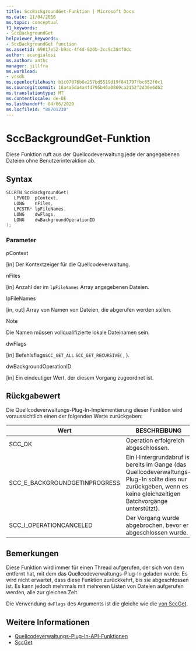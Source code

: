 ```yaml
---
title: SccBackgroundGet-Funktion | Microsoft Docs
ms.date: 11/04/2016
ms.topic: conceptual
f1_keywords:
- SccBackgroundGet
helpviewer_keywords:
- SccBackgroundGet function
ms.assetid: 69817e52-b9ac-4f4d-820b-2cc9c384f0dc
author: acangialosi
ms.author: anthc
manager: jillfra
ms.workload:
- vssdk
ms.openlocfilehash: b1c07076b6e257bd5519d19f841797fbc652f0c1
ms.sourcegitcommit: 16a4a5da4a4fd795b46a0869ca2152f2d36e6db2
ms.translationtype: MT
ms.contentlocale: de-DE
ms.lasthandoff: 04/06/2020
ms.locfileid: "80701230"
---
```

# <a name="sccbackgroundget-function"></a>SccBackgroundGet-Funktion
Diese Funktion ruft aus der Quellcodeverwaltung jede der angegebenen Dateien ohne Benutzerinteraktion ab.

## <a name="syntax"></a>Syntax

```cpp
SCCRTN SccBackgroundGet(
   LPVOID  pContext,
   LONG    nFiles,
   LPCSTR* lpFileNames,
   LONG    dwFlags,
   LONG    dwBackgroundOperationID
);
```

### <a name="parameters"></a>Parameter
 pContext

[in] Der Kontextzeiger für die Quellcodeverwaltung.

 nFiles

[in] Anzahl der im `lpFileNames` Array angegebenen Dateien.

 lpFileNames

[in, out] Array von Namen von Dateien, die abgerufen werden sollen.

> [!NOTE]
> Die Namen müssen vollqualifizierte lokale Dateinamen sein.

 dwFlags

[in] Befehlsflags`SCC_GET_ALL` `SCC_GET_RECURSIVE`( , ).

 dwBackgroundOperationID

[in] Ein eindeutiger Wert, der diesem Vorgang zugeordnet ist.

## <a name="return-value"></a>Rückgabewert
 Die Quellcodeverwaltungs-Plug-In-Implementierung dieser Funktion wird voraussichtlich einen der folgenden Werte zurückgeben:

|Wert|BESCHREIBUNG|
|-----------|-----------------|
|SCC_OK|Operation erfolgreich abgeschlossen.|
|SCC_E_BACKGROUNDGETINPROGRESS|Ein Hintergrundabruf ist bereits im Gange (das Quellcodeverwaltungs-Plug-In sollte dies nur zurückgeben, wenn es keine gleichzeitigen Batchvorgänge unterstützt).|
|SCC_I_OPERATIONCANCELED|Der Vorgang wurde abgebrochen, bevor er abgeschlossen wurde.|

## <a name="remarks"></a>Bemerkungen
 Diese Funktion wird immer für einen Thread aufgerufen, der sich von dem entfernt hat, mit dem das Quellcodeverwaltungs-Plug-In geladen wurde. Es wird nicht erwartet, dass diese Funktion zurückkehrt, bis sie abgeschlossen ist. Es kann jedoch mehrmals mit mehreren Listen von Dateien aufgerufen werden, alle zur gleichen Zeit.

 Die Verwendung `dwFlags` des Arguments ist die gleiche wie die [von SccGet](../extensibility/sccget-function.md).

## <a name="see-also"></a>Weitere Informationen
- [Quellcodeverwaltungs-Plug-In-API-Funktionen](../extensibility/source-control-plug-in-api-functions.md)
- [SccGet](../extensibility/sccget-function.md)
